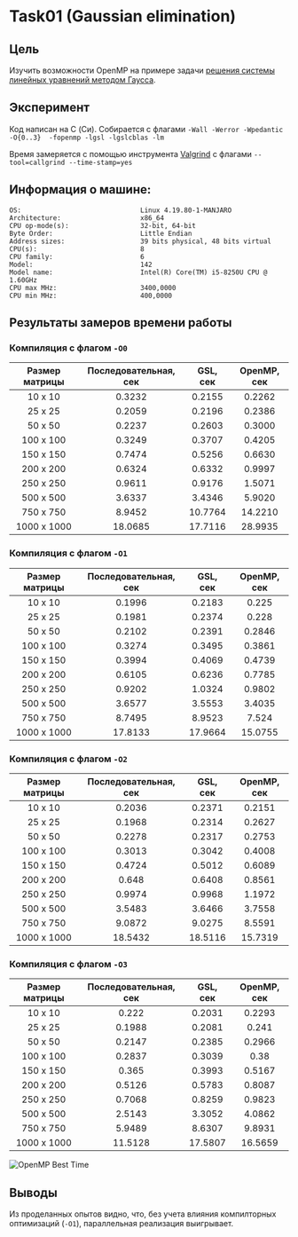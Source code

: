 # Task01 (Gaussian elimination)

## Цель

Изучить возможности OpenMP на примере задачи [решения системы линейных уравнений методом Гаусса](https://en.wikipedia.org/wiki/Gaussian_elimination). 

## Эксперимент

Код написан на C (Си). Собирается c флагами `-Wall -Werror -Wpedantic -O{0..3}  -fopenmp -lgsl -lgslcblas -lm`

Время замеряется с помощью инструмента [Valgrind](https://en.wikipedia.org/wiki/Valgrind) с флагами `--tool=callgrind --time-stamp=yes`

## Информация о машине:

    OS:                              Linux 4.19.80-1-MANJARO
    Architecture:                    x86_64
    CPU op-mode(s):                  32-bit, 64-bit
    Byte Order:                      Little Endian
    Address sizes:                   39 bits physical, 48 bits virtual
    CPU(s):                          8
    CPU family:                      6
    Model:                           142
    Model name:                      Intel(R) Core(TM) i5-8250U CPU @ 1.60GHz
    CPU max MHz:                     3400,0000
    CPU min MHz:                     400,0000

## Результаты замеров времени работы

### Компиляция с флагом `-O0`

| Размер матрицы | Последовательная, сек | GSL, сек | OpenMP, сек |
|:--------------:|:---------------------:|:--------:|:-----------:|
| 10 x 10  | 0.3232 | 0.2155 |  0.2262 |
| 25 x 25  | 0.2059 | 0.2196 |  0.2386 |
| 50 x 50  | 0.2237 | 0.2603 |  0.3000 |
| 100 x 100  | 0.3249 | 0.3707 | 0.4205 |
| 150 x 150  | 0.7474 | 0.5256 | 0.6630 |
| 200 x 200  | 0.6324 | 0.6332 | 0.9997 |
| 250 x 250  | 0.9611 | 0.9176 | 1.5071 |
| 500 x 500  | 3.6337 | 3.4346 | 5.9020 |
| 750 x 750  | 8.9452 | 10.7764 | 14.2210 |
| 1000 x 1000  | 18.0685 | 17.7116 | 28.9935 |

### Компиляция с флагом `-O1`

| Размер матрицы | Последовательная, сек | GSL, сек | OpenMP, сек |
|:--------------:|:---------------------:|:--------:|:-----------:|
| 10 x 10  | 0.1996 | 0.2183 |  0.225 |
| 25 x 25  | 0.1981 | 0.2374 | 0.228 |
| 50 x 50  | 0.2102 | 0.2391 | 0.2846 |
| 100 x 100  | 0.3274 | 0.3495 | 0.3861 |
| 150 x 150  | 0.3994 | 0.4069 | 0.4739 |
| 200 x 200  | 0.6105 | 0.6236 | 0.7785 |
| 250 x 250  | 0.9202 | 1.0324 | 0.9802 |
| 500 x 500  | 3.6577 | 3.5553 | 3.4035 |
| 750 x 750  | 8.7495 | 8.9523 | 7.524 |
| 1000 x 1000  | 17.8133 | 17.9664 | 15.0755 |

### Компиляция с флагом `-O2`

| Размер матрицы | Последовательная, сек | GSL, сек | OpenMP, сек |
|:--------------:|:---------------------:|:--------:|:-----------:|
| 10 x 10  | 0.2036 | 0.2371 | 0.2151 |
| 25 x 25  | 0.1968 | 0.2314 | 0.2627 |
| 50 x 50  | 0.2278 | 0.2317 | 0.2753 |
| 100 x 100  | 0.3013 | 0.3042 | 0.4008 |
| 150 x 150  | 0.4724 | 0.5012 | 0.6089 |
| 200 x 200  | 0.648 | 0.6408 | 0.8561 |
| 250 x 250  | 0.9974 | 0.9968 | 1.1972 |
| 500 x 500  | 3.5483 | 3.6466 | 3.7558 |
| 750 x 750  | 9.0872 | 9.0275 | 8.5591 |
| 1000 x 1000  | 18.5432 | 18.5116 | 15.7319 |

### Компиляция с флагом `-O3`

| Размер матрицы | Последовательная, сек | GSL, сек | OpenMP, сек |
|:--------------:|:---------------------:|:--------:|:-----------:|
| 10 x 10  | 0.222 | 0.2031 | 0.2293 |
| 25 x 25  | 0.1988 | 0.2081 | 0.241 |
| 50 x 50  | 0.2147 | 0.2385 | 0.2966 |
| 100 x 100  | 0.2837 | 0.3039 | 0.38 |
| 150 x 150  | 0.365 | 0.3993 | 0.5167 |
| 200 x 200  | 0.5126 | 0.5783 | 0.8087 |
| 250 x 250  | 0.7068 | 0.8259 | 0.9823 |
| 500 x 500  | 2.5143 | 3.3052 | 4.0862 |
| 750 x 750  | 5.9489 | 8.6307 | 9.8931 |
| 1000 x 1000  | 11.5128 | 17.5807 | 16.5659 |

![OpenMP Best Time](https://github.com/viabzalov/spbu-se2019-autumn/blob/Abzalov_hw1/Gaussian_elimination/OpenMP-O1.png)

## Выводы

Из проделанных опытов видно, что, без учета влияния компилторных оптимизаций (`-O1`), параллельная реализация выигрывает.
